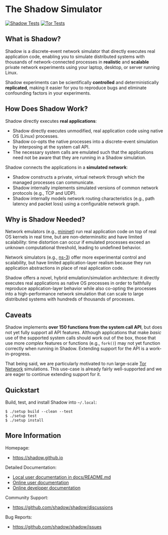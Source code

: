 # The Shadow Simulator

[![Shadow Tests](https://github.com/shadow/shadow/actions/workflows/run_tests.yml/badge.svg?branch=main&event=push)](https://github.com/shadow/shadow/actions/workflows/run_tests.yml?query=branch:main+event:push)
[![Tor Tests](https://github.com/shadow/shadow/actions/workflows/run_tor.yml/badge.svg?branch=main&event=push)](https://github.com/shadow/shadow/actions/workflows/run_tor.yml?query=branch:main+event:push)

<!--- ANCHOR: body (for mdbook) -->

## What is Shadow?

Shadow is a discrete-event network simulator that directly executes real
application code, enabling you to simulate distributed systems with thousands of
network-connected processes in **realistic** and **scalable** private network
experiments using your laptop, desktop, or server running Linux.

Shadow experiments can be scientifically **controlled** and deterministically
**replicated**, making it easier for you to reproduce bugs and eliminate
confounding factors in your experiments.

## How Does Shadow Work?

Shadow directly executes **real applications**:

- Shadow directly executes unmodified, real application code using native OS
  (Linux) processes.
- Shadow co-opts the native processes into a discrete-event simulation by
  interposing at the system call API.
- The necessary system calls are emulated such that the applications need not
  be aware that they are running in a Shadow simulation.

Shadow connects the applications in a **simulated network**:

- Shadow constructs a private, virtual network through which the managed
  processes can communicate.
- Shadow internally implements simulated versions of common network protocols
  (e.g., TCP and UDP).
- Shadow internally models network routing characteristics (e.g., path latency
  and packet loss) using a configurable network graph.

## Why is Shadow Needed?

Network emulators (e.g., [mininet](http://mininet.org)) run real application
code on top of real OS kernels in real time, but are non-determinsitic and have
limited scalability: time distortion can occur if emulated processes exceed an
unknown computational threshold, leading to undefined behavior.

Network simulators (e.g., [ns-3](https://www.nsnam.org)) offer more experimental
control and scalability, but have limited application-layer realism because they
run application abstractions in place of real application code.

Shadow offers a novel, hybrid emulation/simulation architecture: it directly
executes real applications as native OS processes in order to faithfully
reproduce application-layer behavior while also co-opting the processes into a
high-performance network simulation that can scale to large distributed systems
with hundreds of thousands of processes.

## Caveats

Shadow implements **over 150 functions from the system call API**, but does not
yet fully support all API features. Although applications that make _basic_ use
of the supported system calls should work out of the box, those that use more
_complex_ features or functions (e.g., `fork()`) may not yet function correctly
when running in Shadow. Extending support for the API is a work-in-progress.

That being said, we are particularly motivated to run large-scale [Tor
Network](https://www.torproject.org) simulations. This use-case is already
fairly well-supported and we are eager to continue extending support for it.

## Quickstart

Build, test, and install Shadow into `~/.local`:
```
$ ./setup build --clean --test
$ ./setup test
$ ./setup install
```

## More Information

Homepage:
- https://shadow.github.io

Detailed Documentation:
- [Local user documentation in docs/README.md](docs/README.md)
- [Online user documentation](https://shadow.github.io/docs/guide)
- [Online developer documentation](https://shadow.github.io/docs/rust)

Community Support:
- https://github.com/shadow/shadow/discussions

Bug Reports:
- https://github.com/shadow/shadow/issues

<!--- ANCHOR_END: body (for mdbook) -->
